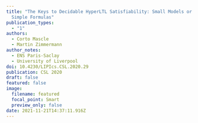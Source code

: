 ```yaml
---
title: "The Keys to Decidable HyperLTL Satisfiability: Small Models or Very
  Simple Formulas"
publication_types:
  - "1"
authors:
  - Corto Mascle
  - Martin Zimmermann
author_notes:
  - ENS Paris-Saclay
  - University of Liverpool
doi: 10.4230/LIPIcs.CSL.2020.29
publication: CSL 2020
draft: false
featured: false
image:
  filename: featured
  focal_point: Smart
  preview_only: false
date: 2021-11-21T14:37:11.916Z
---
```

